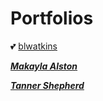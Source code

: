 # Portfolios

💕 [blwatkins](https://blwatkins.github.io/)

***[Makayla Alston](https://makayla-a.github.io/)***

***[Tanner Shepherd](https://tzshepherd.github.io/)***
